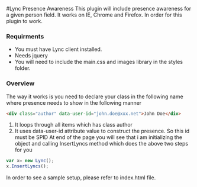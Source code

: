 #Lync Presence Awareness 
This plugin will include presence awareness for a given person field. It works on IE, Chrome and Firefox. In order for this plugin to work. 
### Requirments
+ You must have Lync client installed.
+ Needs jquery
+ You will need to include the main.css and images library in the styles folder.

### Overview
The way it works is you need to declare your class in the following name where presence needs to show in the following manner
```html
<div class="author" data-user-id="john.doe@xxx.net">John Doe</div>
```
1. It loops through all items which has class author
2. It uses data-user-id attribute value to construct the presence. So this id must be SPID
At end of the page you will see that i am initializing the object and calling InsertLyncs method which does the above two steps for you

```javascript
var x= new Lync();
x.InsertLyncs();
```
In order to see a sample setup, please refer to index.html file.
